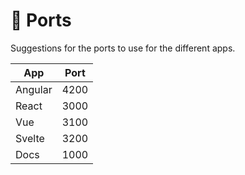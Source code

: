 # 🔢 Ports

Suggestions for the ports to use for the different apps.

| App | Port |
| --- | --- |
| Angular | 4200 |
| React | 3000 |
| Vue | 3100 |
| Svelte | 3200 |
| Docs | 1000 |
